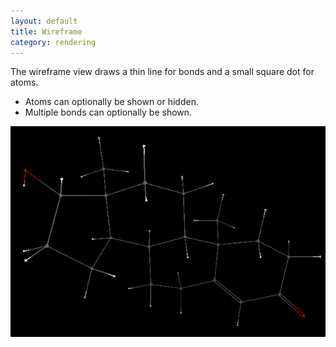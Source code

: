 ```yaml
---
layout: default
title: Wireframe
category: rendering
---
```




The wireframe view draws a thin line for bonds and a small square dot for atoms.



-   Atoms can optionally be shown or hidden.
-   Multiple bonds can optionally be shown.



![](Wireframe.png "Wireframe.png")



